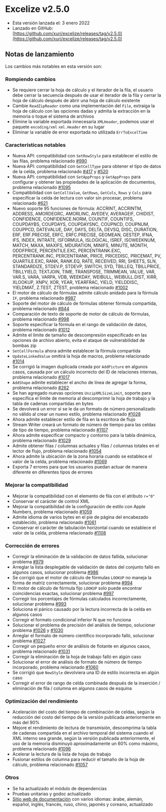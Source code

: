 # Excelize v2.5.0

* Esta versión lanzada el: 3 enero 2022
* Lanzado en GitHub: [https://github.com/xuri/excelize/releases/tag/v2.5.0](https://github.com/xuri/excelize/releases/tag/v2.5.0)

## Notas de lanzamiento

Los cambios más notables en esta versión son:

### Rompiendo cambios

* Se requiere cerrar la hoja de cálculo y el iterador de la fila, el usuario debe cerrar la secuencia después de usar el iterador de la fila y cerrar la hoja de cálculo después de abrir una hoja de cálculo existente
* Cambie `ReadZipReader` como una implementación del `File`, extraiga la hoja de cálculo con las opciones dadas y admita la extracción en la memoria o toque el sistema de archivos
* Elimine la variable exportada innecesaria `XMLHeader`, podemos usar el paquete `encoding/xml` `xml.Header` en su lugar
* Eliminar la variable de error exportada no utilizada `ErrToExcelTime`

### Características notables

* Nueva API: compatibilidad con `SetRowStyle` para establecer el estilo de las filas, problema relacionado [#990](https://github.com/xuri/excelize/issues/990)
* Nueva API: compatibilidad con `GetCellType` para obtener el tipo de datos de la celda, problema relacionado [#417](https://github.com/xuri/excelize/issues/417) y [#520](https://github.com/xuri/excelize/issues/520)
* Nueva API: compatibilidad con `SetAppProps` y `GetAppProps` para configurar y obtener las propiedades de la aplicación de documentos, problema relacionado [#1095](https://github.com/xuri/excelize/issues/1095)
* Compatibilidad con `GetCellValue`, `GetRows`, `GetCols`, `Rows` y `Cols` para especificar la celda de lectura con valor sin procesar, problema relacionado [#621](https://github.com/xuri/excelize/issues/621)
* Nuevo soporte 95 funciones de fórmula: ACCRINT, ACCRINTM, ADDRESS, AMORDEGRC, AMORLINC, AVEDEV, AVERAGEIF, CHIDIST, CONFIDENCE, CONFIDENCE.NORM, COUNTIF, COUNTIFS, COUPDAYBS, COUPDAYS, COUPDAYSNC, COUPNCD, COUPNUM, COUPPCD, DATEVALUE, DAY, DAYS, DELTA, DEVSQ, DISC, DURATION, ERF, ERF.PRECISE, ERFC, ERFC.PRECISE, GEOMEAN, GESTEP, IFNA, IFS, INDEX, INTRATE, ISFORMULA, ISLOGICAL, ISREF, ISOWEEKNUM, MATCH, MAXA, MAXIFS, MDURATION, MINIFS, MINUTE, MONTH, ODDFPRICE, PERCENTILE.EXC, PERCENTRANK.EXC, PERCENTRANK.INC, PERCENTRANK, PRICE, PRICEDISC, PRICEMAT, PV, QUARTILE.EXC, RANK, RANK.EQ, RATE, RECEIVED, RRI, SHEETS, SLN, STANDARDIZE, STDEV.P, STDEVP, SWITCH, SYD, TBILLEQ, TBILLPRICE, TBILLYIELD, TEXTJOIN, TIME, TRANSPOSE, TRIMMEAN, VALUE, VAR, VAR.S, VARA, VARPA, VDB, WEEKDAY, WEIBULL, WEIBULL.DIST, XIRR, XLOOKUP, XNPV, XOR, YEAR, YEARFRAC, YIELD, YIELDDISC, YIELDMAT, Z.TEST, ZTEST, problema relacionado [#1002](https://github.com/xuri/excelize/issues/1002)
* El motor de cálculo de fórmulas admite cálculo anidado para la fórmula `IF`, problema relacionado [#987](https://github.com/xuri/excelize/issues/987)
* Soporte del motor de cálculo de fórmulas obtener fórmula compartida, problema relacionado [#844](https://github.com/xuri/excelize/issues/844)
* Comparación de texto de soporte de motor de cálculo de fórmulas, problema relacionado [#998](https://github.com/xuri/excelize/issues/998)
* Soporte especificar la fórmula en el rango de validación de datos, problema relacionado [#1012](https://github.com/xuri/excelize/issues/1012)
* Admite el límite de tamaño de descompresión especificado en las opciones de archivo abierto, evita el ataque de vulnerabilidad de bombas zip
* `SetCellFormula` ahora admite establecer la fórmula compartida
* `UpdateLinkedValue` omitirá la hoja de macros, problema relacionado [#1014](https://github.com/xuri/excelize/issues/1014)
* Se corrigió la imagen duplicada creada por `AddPicture` en algunos casos, causada por un cálculo incorrecto del ID de relaciones internas, problema relacionado [#1017](https://github.com/xuri/excelize/issues/1017)
* `AddShape` admite establecer el ancho de línea de agregar la forma, problema relacionado [#262](https://github.com/xuri/excelize/issues/262)
* Se han agregado nuevas opciones `UnzipXMLSizeLimit`, soporte para especifica el límite de memoria al descomprimir la hoja de trabajo y la tabla de cadenas compartidas en bytes
* Se devolverá un error si se le da un formato de número personalizado no válido al crear un nuevo estilo, problema relacionado [#1028](https://github.com/xuri/excelize/issues/1028)
* Ahora admite establecer estilo de fila en la escritora de flujo
* Stream Writer creará un formato de número de tiempo para las celdas de tipo de tiempo, problema relacionado [#1107](https://github.com/xuri/excelize/issues/1107)
* Ahora admite especificar compacto y contorno para la tabla dinámica, problema relacionado [#1029](https://github.com/xuri/excelize/issues/1029)
* Admite obtener filas / columnas actuales y filas / columnas totales en el lector de flujo, problema relacionado [#1054](https://github.com/xuri/excelize/issues/1054)
* Ahora admite la ubicación de la zona horaria cuando se establece el valor de la celda, problema relacionado [#1069](https://github.com/xuri/excelize/issues/1069)
* Exporta 7 errores para que los usuarios puedan actuar de manera diferente en diferentes tipos de errores

### Mejorar la compatibilidad

* Mejorar la compatibilidad con el elemento de fila con el atributo `r="0"`
* Conservar el carácter de control XML
* Mejorar la compatibilidad de la configuración de estilo con Apple Numbers, problema relacionado [#1059](https://github.com/xuri/excelize/issues/1059)
* Admite idioma de varios bytes en el pie de página del encabezado establecido, problema relacionado [#1061](https://github.com/xuri/excelize/issues/1061)
* Conservar el carácter de tabulación horizontal cuando se establece el valor de la celda, problema relacionado [#1108](https://github.com/xuri/excelize/issues/1108)

### Corrección de errores

* Corregir la eliminación de la validación de datos fallida, solucionar problema [#979](https://github.com/xuri/excelize/issues/979)
* Arreglar la lista desplegable de validación de datos del conjunto falló en algunos casos, solucionar problema [#986](https://github.com/xuri/excelize/issues/986)
* Se corrigió que el motor de cálculo de fórmulas `LOOKUP` no maneja la forma de matriz correctamente, solucionar problema [#994](https://github.com/xuri/excelize/issues/994)
* El motor de cálculo de fórmula fijo `LOOKUP` solo puede encontrar coincidencias exactas, solucionar problema [#997](https://github.com/xuri/excelize/issues/997)
* Corregir los porcentajes de fórmulas calculados incorrectamente, solucionar problema [#993](https://github.com/xuri/excelize/issues/993)
* Soluciona el pánico causado por la lectura incorrecta de la celda en algunos casos
* Corregir el formato condicional inferior N que no funciona
* Solucionar el problema de precisión del análisis de tiempo, solucionar problema [#1026](https://github.com/xuri/excelize/issues/1026) y [#1030](https://github.com/xuri/excelize/issues/1030)
* Arreglar el formato de número científico incorporado falló, solucionar problema [#1027](https://github.com/xuri/excelize/issues/1027)
* Corregir un pequeño error de análisis de flotante en algunos casos, problema relacionado [#1031](https://github.com/xuri/excelize/issues/1031)
* Corregir la eliminación de la hoja de trabajo falló en algún caso
* Solucionar el error de análisis de formato de número de tiempo incorporado, problema relacionado [#1060](https://github.com/xuri/excelize/issues/1060)
* Se corrigió que `NewStyle` devolviera una ID de estilo incorrecta en algún caso
* Corregir el error de rango de celda combinada después de la inserción / eliminación de fila / columna en algunos casos de esquina

### Optimización del rendimiento

* Aceleración del costo del tiempo de combinación de celdas, según la reducción del costo del tiempo de la versión publicada anteriormente en más del 90%
* Mejore el rendimiento de lectura de transmisión, descomprima la tabla de cadenas compartida en el archivo temporal del sistema cuando el XML interno sea grande, según la versión publicada anteriormente, el uso de la memoria disminuyó aproximadamente un 60% como máximo, problema relacionado [#1096](https://github.com/xuri/excelize/issues/1096)
* Acelerar la lectura de la lista de hojas de trabajo
* Fusionar estilos de columna para reducir el tamaño de la hoja de cálculo, problema relacionado [#1057](https://github.com/xuri/excelize/issues/1057)

### Otros

* Se ha actualizado el módulo de dependencias
* Pruebas unitarias y godoc actualizado
* [Sitio web de documentación](https://xuri.me/excelize) con varios idiomas: árabe, alemán, español, inglés, francés, ruso, chino, japonés y coreano, actualizado
